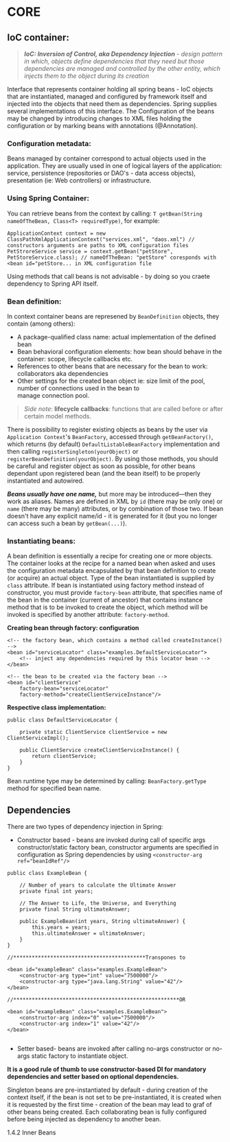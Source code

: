 # CORE

## IoC container:
> ***IoC: Inversion of Control, aka Dependency Injection*** - *design pattern in which, objects define dependencies that
> they need but those dependencies are managed and controlled by the other entity, which injects them to the object during its creation*

Interface that represents container holding all spring beans - IoC objects that are instantiated, managed and configured
by framework itself and injected into the objects that need them as dependencies. Spring supplies several implementations 
of this interface. The Configuration of the beans may be changed by introducing changes to XML files holding the 
configuration or by marking beans with annotations (@Annotation).
### Configuration metadata:
Beans managed by container correspond to actual objects used in the application. They are usually used in one of logical
layers of the application: service, persistence (repositories or DAO's - data access objects), presentation 
(ie: Web controllers) or infrastructure. 
### Using Spring Container:
You can retrieve beans from the context by calling: `T getBean(String nameOfTheBean, Class<T> requiredType)`, for example:
```aidl
ApplicationContext context = new ClassPathXmlApplicationContext("services.xml", "daos.xml") // constructors arguments are paths to XML configuration files
PetStroreService service = context.getBean("petStore", PetStoreService.class); // nameOfTheBean: "petStore" coresponds with <bean id="petStore... in XML configuration file
```
Using methods that call beans is not advisable - by doing so you craete dependency to Spring API itself.

### Bean definition:
In context container beans are represened by `BeanDefinition` objects, they contain (among others):
-   A package-qualified class name: actual implementation of the defined bean
-   Bean behavioral configuration elements: how bean should behave in the container: scope, lifecycle callbacks etc.
-   References to other beans that are necessary for the bean to work: collaborators aka dependencies
-   Other settings for the created bean object ie: size limit of the pool, number of connections used in the bean to  
manage connection pool.

> *Side note*: **lifecycle callbacks**: functions that are called before or after certain model methods.

There is possibility to register existing objects as beans by the user via `Application Context`'s `BeanFactory`, accessed 
through `getBeanFactory()`, which returns (by default) `DefaultListableBeanFactory` implementation and then calling 
`registerSingleton(yourObject)` or `registerBeanDefinition(yourObject)`. By using those methods, you should be careful 
and register object as soon as possible, for other beans dependant upon registered bean (and the bean itself) to be 
properly instantiated and autowired.

***Beans usually have one name,*** but more may be introduced—then they work as aliases. Names are defined in XML by `id`
(there may be only one) or `name` (there may be many) attributes, or by combination of those two. If bean doesn't have any 
explicit name/id - it is generated for it (but you no longer can access such a bean by `getBean(...)`).

### Instantiating beans: 
A bean definition is essentially a recipe for creating one or more objects. The container looks at the recipe for a named
bean when asked and uses the configuration metadata encapsulated by that bean definition to create (or acquire) an actual object.
Type of the bean instantiated is supplied by `class` attribute. If bean is instantiated using factory method instead of
constructor, you must provide `factory-bean` attribute, that specifies name of the bean in the container (current of ancestor)
that contains instance method that is to be invoked to create the object, which method will be invoked is specified by another
attribute: `factory-method`.

**Creating bean through factory: configuration**
```aidl
<!-- the factory bean, which contains a method called createInstance() -->
<bean id="serviceLocator" class="examples.DefaultServiceLocator">
    <!-- inject any dependencies required by this locator bean -->
</bean>

<!-- the bean to be created via the factory bean -->
<bean id="clientService"
    factory-bean="serviceLocator"
    factory-method="createClientServiceInstance"/>
```
**Respective class implementation:**
```aidl
public class DefaultServiceLocator {

    private static ClientService clientService = new ClientServiceImpl();

    public ClientService createClientServiceInstance() {
        return clientService;
    }
}
```
Bean runtime type may be determined by calling: `BeanFactory.getType` method for specified bean name.

## Dependencies
There are two types of dependency injection in Spring: 
- Constructor based - beans are invoked during call of specific args constructor/static factory bean, constructor arguments
are specified in configuration as Spring dependencies by using `<constructor-arg ref="beanIdRef"/>`
```aidl
public class ExampleBean {

    // Number of years to calculate the Ultimate Answer
    private final int years;

    // The Answer to Life, the Universe, and Everything
    private final String ultimateAnswer;

    public ExampleBean(int years, String ultimateAnswer) {
        this.years = years;
        this.ultimateAnswer = ultimateAnswer;
    }
}

//*******************************************Transpones to 

<bean id="exampleBean" class="examples.ExampleBean">
    <constructor-arg type="int" value="7500000"/>
    <constructor-arg type="java.lang.String" value="42"/>
</bean>

//******************************************************OR

<bean id="exampleBean" class="examples.ExampleBean">
    <constructor-arg index="0" value="7500000"/>
    <constructor-arg index="1" value="42"/>
</bean>


```
- Setter based- beans are invoked after calling no-args constructor or no-args static factory to instantiate object.

**It is a good rule of thumb to use constructor-based DI for mandatory dependencies and setter based on optional dependencies.**  

Singleton beans are pre-instantiated by default - during creation of the context itself, if the bean is not set to be
pre-instantiated, it is created when it is requested by the first time - creation of the bean may lead to graf of other 
beans being created. Each collaborating bean is fully configured before being injected as dependency to another bean.

1.4.2 Inner Beans


